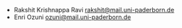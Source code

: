 * Rakshit Krishnappa Ravi <rakshit@mail.uni-paderborn.de>
* Enri Ozuni <ozuni@mail.uni-paderborn.de>
